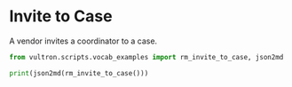 # Invite to Case

A vendor invites a coordinator to a case.

```python exec="true" idprefix=""
from vultron.scripts.vocab_examples import rm_invite_to_case, json2md

print(json2md(rm_invite_to_case()))
```

